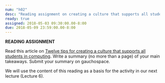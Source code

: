 ```yaml
---
num: "h02"
desc: "Reading assignment on creating a culture that supports all students in computing"
ready: true 
assigned: 2018-05-03 09:30:00.00-8:00
due: 2018-05-09 23:59:00.00-8:00
---
```




<b>READING ASSIGNMENT</b>

Read this article on [Twelve tips for creating a culture that supports all students in computing](https://inroads.acm.org/article.cfm?aid=3148524).  Write a summary (no more than a page) of your main takeaways. Submit your summary on gauchospace.

We will use the content of this reading as a basis for the activity in our next lecture (Lecture 6).

</ol>

